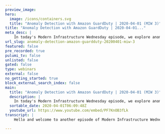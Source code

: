 ```yaml
---
preview_image:
hero:
  image: /icons/containers.svg
  title: "Anomaly Detection with Amazon GuardDuty | 2020-04-01 (MIW 3)"
title: "Anomaly Detection with Amazon GuardDuty | 2020-04-01..."
meta_desc: |
    In today's Modern Infrastructure Wednesday episode, we explore anomaly detection through Amazon GuardDuty. Code for this episode available at: http...
url_slug: anomaly-detection-amazon-guardduty-20200401-miw-3
featured: false
pre_recorded: true
pulumi_tv: false
unlisted: false
gated: false
type: webinars
external: false
no_getting_started: true
block_external_search_index: false
main:
  title: "Anomaly Detection with Amazon GuardDuty | 2020-04-01 (MIW 3)"
  description: |
    In today's Modern Infrastructure Wednesday episode, we explore anomaly detection through Amazon GuardDuty. Code for this episode available at: https://github.com/pulumi/pulumitv/tree/master/modern-infrastructure-wednesday/2020-04-01  The examples are in TypeScript but Pulumi makes it easy to stand up infrastructure in your favorite languages including Python, JavaScript, Go, and .NET - saving time over legacy tools like CloudFormation and Terraform. https://www.pulumi.com/docs/get-started/?utm_campaign=PulumiTV&utm_source=youtube.com&utm_medium=video  This is the first of a two part series. Next time, we'll cover anomaly detection via CloudWatch alarms.
  sortable_date: 2020-04-01T06:09:48Z
  youtube_url: https://www.youtube.com/embed/PF7KnOB3fLk
transcript: |
    Hello and welcome to another episode of Modern Infrastructure Wednesday. Today, we're going to be talking about anomaly detection in particular, looking for anomalies in your infrastructure looking for oddities that uh might be occurring in your, in your metrics. Uh We'll have two parts of this today. We'll cover a guard duty and next time we'll cover, uh looking for anomalies via cloudwatch metrics. So in this particular episode, we'll be using Amazon guard duty to look for anomalies, uh particularly against uh cloud trail events, uh and other, other things like that. And then we'll be connecting that with cloudwatch events to notify us. Uh, we could define a callback that becomes serverless function so we can use that to actually, uh alert us in Slack. Uh So we'll actually hook us up the slack uh via webhooks. If at any point you want to follow along with the code, you can check it out. It's on github dot com slash Pulumi slash Pulumi TV. All right, let's get started. So let's start a new Pulumi project and we'll use typescript today. I'm sorry, let me make a directory first. Let's call it, uh, Amazon. Uh, we'll call it a guard duty. I'll take the default guard duty name. We'll call this, uh, you know, a detect anomalies by a guard duty and we'll, yeah, sure. We'll go with the Devs Deck and we'll go into, let's go with the US East two today. So, while this isn't selling are no dependencies. Fire a visual studio in a separate window. All right. And here we go and we open the visual studio code here. I'm ready to rock and roll. All right, let's make this a little bit bigger and we want to create some guard duty stuff. So let's actually uh I don't remember how to do that on top of my head. So let's look at some documentation. So we'll go to uh the A US docs. We look for the guard duty package module right here and I'll bump this up in case you can't see and uh we want a detector. So let's look at uh what we need to do here. All right, that's gonna copy and paste this. Actually, this looks pretty straightforward. Give us a better name, they'll call it one, it's called detector. And what else do we need to do? Finding publishing frequency? OK. I think probably don't need anything there. Um And in addition to that, uh we also want to set up uh a cloud wash. So now we have detector, we also want to set up a cloudwatch event. Um And this, I happen to know off the top of my head to do so we'll do a new cloud watch events and we want to invent rule actually. Um, so we'll call this like the, you know, our guard duty rule and, uh, we'll look for an event pattern, uh, and we look for in particular the source of, uh, aws guard duty. I'm pretty sure that's right. Let me, let's actually double check that. So let's Google for a guard duty um events and this is probably it, yeah, so we wanna, we wanna look for this particular format of the, of the uh source. So this is this this cloudwatch event rule that we're creating here will match on any events that match this particular source type, which is the, the source type here in this, in this uh particular event that's gonna fire. And so now we'll, we'll actually have this, this, this cloudwatch event rule that we can, we can uh work against. So this will generate notifications of cloudwatch events rather uh from that detector. And now we can actually create a callback to work against this. So we'll um uh what we 11 way to do this, we could do rule on event. So we name this, you know, guard duty call back and we can actually just give it our handler straight here. So we can actually, you know, have this be um our event and this could be if you look at the typing, this is actually what we expect it to be, it's the event, rule event. Um but we can actually declare what we wanna do with it here. Uh And uh we actually want to post this to slack. So we're going to actually import um XO and actually need to, so we actually gonna make a post call here to do this. Um And so in our code, we, what we wanna do is we would like to actually, uh you know, any time we have an event, notify ourselves that, you know, something happened, so we can do something like this and realize we need a URL here. So let's put in a temporary placeholder here. Let's call it URL and we'll figure that later. Um And we'll have a text, you know, uh on guard duty has detected uh you find it and let's actually wrap this up. So we can actually see what happens if anything bad happens. And that's it actually, this is pretty simple. And um so now the question is, how do we get this URL? Um So what we really want to do is pass in a slack uh Webhook, URL. Uh So we can post the slack. And so if I go back to my browser, um you can see I have this handy dandy incoming webhooks thing set up and I can create a webhook and I can copy it um And uh post it into uh post it into a channel. So you can see here, I'm actually gonna post it into this security channel. So uh to do that, I probably actually want this to be an environment variable instead of just putting our secret in here. Right. So let's actually configure this as a secret. So we will do this, which will give us a config object to work with. And then we'll call uh slack, we called the URL will require the secret. We'll call it. Uh You know, we'll be not too creative here. We call the slap, we Slack, we URL. Um And so what you would do here is you would do uh Pulumi config, make this a little bit bigger in case you can't see Pulumi config and you can see actually, I have my little handy uh I have my handy little uh helper here to tell me what uh stack I'm on. Uh Pulumi config. That's a custom thing you can add. Thanks and shout out to uh Community Slack for mention for telling me how to do this uh community config uh Pulumi config and we'll set the slack web hook URL to for now is, you know, put a placeholder here and we'll say secret. So now we have this URL that would be in our application. I would actually normally get that from this page, but uh I don't really want to copy and paste something that you're gonna see that will actually post into our Slack channel. So I'll just put that placeholder there for now. And since we want this to be, so we can't actually pass that into here because this, if you look at this, this is an output and we're not gonna do that here. So what we do want to do is instead I'm going to actually create a callback function so we can pass in. Um So we can actually pass in uh the, the URL is a, is an environment variable. So I mean that's actually better for from a security perspective as well. So let's do that. Um OK, let's callback function. And it takes this event type which if I recall correctly was uh I need to look at my types again. So it's a Aws cloud watch event rule event. Did I misread the type it Aws cloud watch event event boy? Ah sorry, this is, this is not type this way uh as she might be mostly. So we give it some arguments. So we give it a call back. This will be our events to the actual code I had earlier. Oh, I already have that get this and now we can actually say give it our event and we can pass in our environment variables. Now I can give it the thing from up there. So what this will do? Let's see. Uh Let me see what's going on here. Oh It's because I need this is variable. There we go. So now we have this probably just auto complete in general. So, yeah. Ok. And what's the complain right here, uh, could be undefined. So, well, we know this is defined, so I'm just gonna cheat a little here and just do that. And actually, I think that's pretty much all we need to do. So, at this point, what we've got is we created our little detector and, uh, we have this event rule that, uh, actually just looks for these particular events. And then we hooked up this callback function to this rule so that every time this rule fires, we will basically post to our uh web hook URL um that we have new findings. And uh and then we finally hook up this call back to that particular rule at the very, at the very end. So we can actually run glu preview here, see what it tells us. And there we go, we create all these different uh resources and yeah, and then we'll, we'll be learning on, on any anomalies that cloud uh that Amazon guard duty has detected. Cool. So that pretty much sums up this episode. Um In next week's episode, we'll actually talk about how to use uh cloud watch alarms for anomaly detection as well as using guard duty to uh detect anomalous uh behavior in your, in your Aws accounts. Thanks for watching. I hope you enjoyed this episode. Please like and subscribe uh also interested in what you want to see for the next episode uh after, after the next one, obviously, so feel free to leave some comments, follow us on Twitter. Uh And yeah, as I mentioned at the beginning, if you want to check out the code, it's available on github. Thanks very much.

---
```

